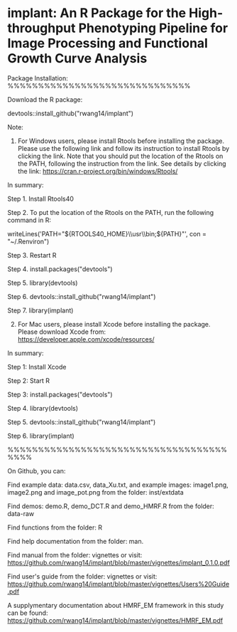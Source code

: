 # implant: An R Package for the High-throughput Phenotyping Pipeline for Image Processing and Functional Growth Curve Analysis

Package Installation:
%%%%%%%%%%%%%%%%%%%%%%%%%%%%%%

Download the R package: 

devtools::install_github("rwang14/implant")

Note: 
1. For Windows users, please install Rtools before installing the package. Please use the following link and follow its instruction to install Rtools by clicking the link. Note that you should put the location of the Rtools on the PATH, following the instruction from the link. See details by clicking the link: https://cran.r-project.org/bin/windows/Rtools/

In summary:

Step 1. Install Rtools40 

Step 2. To put the location of the Rtools on the PATH, run the following command in R:

writeLines('PATH="${RTOOLS40_HOME}\\usr\\bin;${PATH}"', con = "~/.Renviron")

Step 3. Restart R

Step 4. install.packages("devtools")

Step 5. library(devtools)

Step 6. devtools::install_github("rwang14/implant")

Step 7. library(implant)


2. For Mac users, please install Xcode before installing the package. Please download Xcode from: https://developer.apple.com/xcode/resources/

In summary:

Step 1: Install Xcode

Step 2: Start R

Step 3: install.packages("devtools")

Step 4. library(devtools)

Step 5. devtools::install_github("rwang14/implant")

Step 6. library(implant)

%%%%%%%%%%%%%%%%%%%%%%%%%%%%%%%%%%%%%%%%

On Github, you can:

Find example data: data.csv, data_Xu.txt, and example images: image1.png, image2.png and image_pot.png from the folder: inst/extdata

Find demos: demo.R, demo_DCT.R and demo_HMRF.R from the folder: data-raw

Find functions from the folder: R

Find help documentation from the folder: man.

Find manual from the  folder: vignettes or visit: https://github.com/rwang14/implant/blob/master/vignettes/implant_0.1.0.pdf

Find user's guide from the folder: vignettes or visit: https://github.com/rwang14/implant/blob/master/vignettes/Users%20Guide.pdf

A supplymentary documentation about HMRF_EM framework in this study can be found: https://github.com/rwang14/implant/blob/master/vignettes/HMRF_EM.pdf
